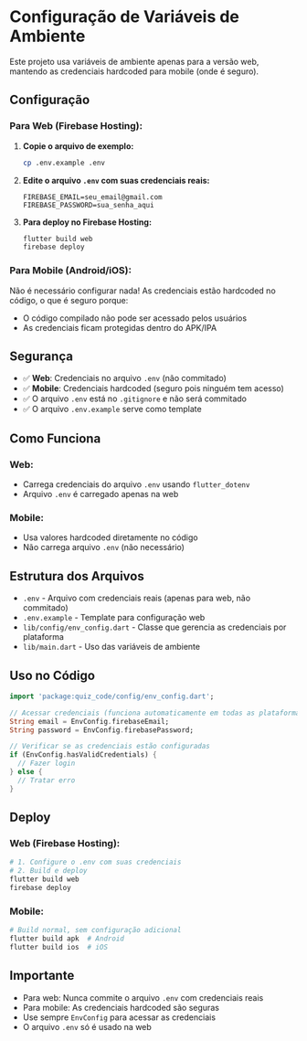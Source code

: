 # Configuração de Variáveis de Ambiente

Este projeto usa variáveis de ambiente apenas para a versão web, mantendo as credenciais hardcoded para mobile (onde é seguro).

## Configuração

### Para Web (Firebase Hosting):

1. **Copie o arquivo de exemplo:**
   ```bash
   cp .env.example .env
   ```

2. **Edite o arquivo `.env` com suas credenciais reais:**
   ```env
   FIREBASE_EMAIL=seu_email@gmail.com
   FIREBASE_PASSWORD=sua_senha_aqui
   ```

3. **Para deploy no Firebase Hosting:**
   ```bash
   flutter build web
   firebase deploy
   ```

### Para Mobile (Android/iOS):

Não é necessário configurar nada! As credenciais estão hardcoded no código, o que é seguro porque:
- O código compilado não pode ser acessado pelos usuários
- As credenciais ficam protegidas dentro do APK/IPA

## Segurança

- ✅ **Web**: Credenciais no arquivo `.env` (não commitado)
- ✅ **Mobile**: Credenciais hardcoded (seguro pois ninguém tem acesso)
- ✅ O arquivo `.env` está no `.gitignore` e não será commitado
- ✅ O arquivo `.env.example` serve como template

## Como Funciona

### Web:
- Carrega credenciais do arquivo `.env` usando `flutter_dotenv`
- Arquivo `.env` é carregado apenas na web

### Mobile:
- Usa valores hardcoded diretamente no código
- Não carrega arquivo `.env` (não necessário)

## Estrutura dos Arquivos

- `.env` - Arquivo com credenciais reais (apenas para web, não commitado)
- `.env.example` - Template para configuração web
- `lib/config/env_config.dart` - Classe que gerencia as credenciais por plataforma
- `lib/main.dart` - Uso das variáveis de ambiente

## Uso no Código

```dart
import 'package:quiz_code/config/env_config.dart';

// Acessar credenciais (funciona automaticamente em todas as plataformas)
String email = EnvConfig.firebaseEmail;
String password = EnvConfig.firebasePassword;

// Verificar se as credenciais estão configuradas
if (EnvConfig.hasValidCredentials) {
  // Fazer login
} else {
  // Tratar erro
}
```

## Deploy

### Web (Firebase Hosting):
```bash
# 1. Configure o .env com suas credenciais
# 2. Build e deploy
flutter build web
firebase deploy
```

### Mobile:
```bash
# Build normal, sem configuração adicional
flutter build apk  # Android
flutter build ios  # iOS
```

## Importante

- Para web: Nunca commite o arquivo `.env` com credenciais reais
- Para mobile: As credenciais hardcoded são seguras
- Use sempre `EnvConfig` para acessar as credenciais
- O arquivo `.env` só é usado na web 